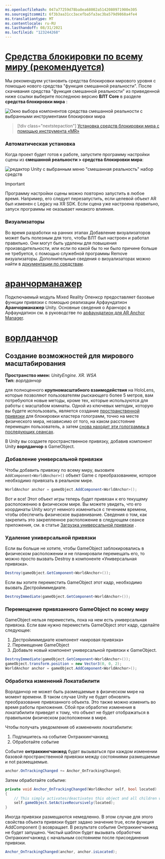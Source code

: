 ```yaml
---
ms.openlocfilehash: 047a77259d78ba8ea68002a5142080971900e305
ms.sourcegitcommit: 6f3b3aa31cc3acefba5fa3ac3ba579d9868a4fe4
ms.translationtype: MT
ms.contentlocale: ru-RU
ms.lasthandoff: 08/31/2021
ms.locfileid: "123244268"
---
```

# <a name="world-locking-tools-recommended"></a>[Средства блокировки по всему миру (рекомендуется)](#tab/wlt)

Мы рекомендуем установить средства блокировки мирового уровня с помощью нового средства "функция смешанной реальности". После скачивания средства "функция смешанной реальности" из приведенной ниже ссылки выберите последнюю версию **ВЛТ Core** в разделе **средства блокировки мира** :

![Окно выбора компонентов средства смешанной реальности с выбранными инструментами блокировки мира](../../images/spatial-anchors-setup-img-01.png)

> [!div class="nextstepaction"]
> [Установка средств блокировки мира с помощью инструмента «MR»](../../welcome-to-mr-feature-tool.md)

### <a name="automated-setup"></a>Автоматическая установка

Когда проект будет готов к работе, запустите программу настройки сцены из **смешанной реальности > средства блокировки мира**:

![редактор Unity с выбранным меню "смешанная реальность" набор средств](../../images/world-locking-configuration-img-01.jpeg)

> [!IMPORTANT]
> Программу настройки сцены можно повторно запустить в любое время. Например, его следует перезапустить, если целевой объект AR был изменен с Legacy на XR SDK. Если сцена уже настроена правильно, запуск программы не оказывает никакого влияния.

### <a name="visualizers"></a>Визуализаторы

Во время разработки на ранних этапах Добавление визуализаторов может быть полезным для того, чтобы ВЛТ был настроен и работал правильно. Они могут быть удалены для повышения производительности, или если по какой бы то ни было причине больше не требуется, с помощью служебной программы Remove визуализаторы. Дополнительные сведения о визуализаторах можно найти в [документации по средствам](https://microsoft.github.io/MixedReality-WorldLockingTools-Unity/DocGen/Documentation/HowTos/Tools.html#visualizers).

# <a name="aranchormanager"></a>[аранчорманажер](#tab/anchorstore)

Подключаемый модуль Mixed Reality Опенкср предоставляет базовые функции привязки с помощью реализации Арфаундатион **Аранчорманажер** Unity. Основные сведения о Аранчорс в Арфаундатион см. в руководстве по [арфаундатион для AR Anchor Manager](https://docs.unity3d.com/Packages/com.unity.xr.arfoundation@4.1/manual/anchor-manager.html). 

# <a name="worldanchor"></a>[ворлданчор](#tab/worldanchor)

## <a name="building-a-world-scale-experience"></a>Создание возможностей для мирового масштабирования

**Пространство имен:** *UnityEngine. XR. WSA*<br>
**Тип:** *ворлданчор*

для полноценного **крупномасштабного взаимодействия** на HoloLens, которые позволяют пользователям рыскающего более 5 метров, вам потребуются новые методы, кроме тех, которые используются для работы с масштабом комнаты. Одной из ключевых методик, которую вы будете использовать, является создание [пространственной привязки](../../../../design/coordinate-systems.md#spatial-anchors) для блокировки кластера голограмм, точно на месте физического мира, независимо от того, на каком расстояние перемещен пользователь, а затем [снова находит эти голограммы в последующих сеансах](../../../../design/coordinate-systems.md#spatial-anchor-persistence).

В Unity вы создаете пространственное привязку, добавив компонент Unity **ворлданчор** в GameObject.

### <a name="adding-a-world-anchor"></a>Добавление универсальной привязки

Чтобы добавить привязку по всему миру, вызовите `AddComponent<WorldAnchor>()` объект Game с преобразованием, которое необходимо привязать в реальном мире.

```cs
WorldAnchor anchor = gameObject.AddComponent<WorldAnchor>();
```

Вот и все! Этот объект игры теперь будет привязан к его текущему расположению в физическом мире. Вы можете увидеть, что его координаты Unity могут немного измениться с течением времени, чтобы обеспечить физическое выравнивание. Сведения о том, как закрепить это закрепленное расположение в следующем сеансе приложения, см. в статье [Загрузка универсальной привязки](#loading-a-worldanchor) .

### <a name="removing-a-world-anchor"></a>Удаление универсальной привязки

Если вы больше не хотите, чтобы GameObject заблокировались в физическом расположении и не планировали перемещать его, то можно просто вызвать Destroy в компоненте «Универсальная привязка».

```cs
Destroy(gameObject.GetComponent<WorldAnchor>());
```

Если вы хотите переместить GameObject этот кадр, необходимо вызвать Дестройиммедиате.

```cs
DestroyImmediate(gameObject.GetComponent<WorldAnchor>());
```

### <a name="moving-a-world-anchored-gameobject"></a>Перемещение привязанного GameObject по всему миру

GameObject нельзя переместить, пока на нем есть универсальная привязка. Если вам нужно переместить GameObject этот кадр, сделайте следующее:

1. Дестройиммедиате компонент «мировая привязка»
2. Перемещение GameObject
3. Добавьте новый компонент универсальной привязки к GameObject.

```cs
DestroyImmediate(gameObject.GetComponent<WorldAnchor>());
gameObject.transform.position = new Vector3(0, 0, 2);
WorldAnchor anchor = gameObject.AddComponent<WorldAnchor>();
```

### <a name="handling-locatability-changes"></a>Обработка изменений Локатабилити

Ворлданчор не может быть размещаемые в физическом мире на момент времени. В таком случае Unity не будет обновлять преобразование привязанного объекта. Это также можно изменить во время работы приложения. Сбой при обработке изменения в локатабилити приведет к тому, что объект не будет отображаться в правильном физическом расположении в мире.

Чтобы получать уведомления об изменениях локатабилити:

1. Подпишитесь на событие Онтраккингчанжед
2. Обработайте событие

Событие **онтраккингчанжед** будет вызываться при каждом изменении базовой пространственной привязки между состояниями размещаемые и not размещаемые.

```cs
anchor.OnTrackingChanged += Anchor_OnTrackingChanged;
```

Затем обработайте событие:

```cs
private void Anchor_OnTrackingChanged(WorldAnchor self, bool located)
{
    // This simply activates/deactivates this object and all children when tracking changes
    self.gameObject.SetActiveRecursively(located);
}
```

Иногда привязки размещаются немедленно. В этом случае для этого свойства объекта привязки будет задано значение true, если функция AddComponent <WorldAnchor> () возвращает. В результате событие Онтраккингчанжед не будет запущено. Чистый шаблон будет вызывать обработчик Онтраккингчанжед с начальным состоянием после присоединения привязки.

```cs
Anchor_OnTrackingChanged(anchor, anchor.isLocated);
```